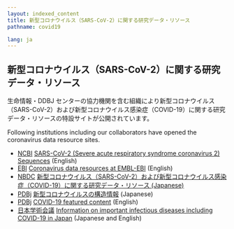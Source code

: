 ```yaml
---
layout: indexed_content
title: 新型コロナウイルス（SARS-CoV-2）に関する研究データ・リソース
pathname: covid19

lang: ja
---
```


## 新型コロナウイルス（SARS-CoV-2）に関する研究データ・リソース

生命情報・DDBJ センターの協力機関を含む組織により新型コロナウイルス（SARS-CoV-2）および新型コロナウイルス感染症（COVID-19）に関する研究データ・リソースの特設サイトが公開されています。

Following institutions including our collaborators have opened the coronavirus data resource sites.

- [NCBI](https://www.ncbi.nlm.nih.gov/) [SARS-CoV-2 (Severe acute respiratory syndrome coronavirus 2) Sequences](https://www.ncbi.nlm.nih.gov/genbank/sars-cov-2-seqs/) (English)
- [EBI](https://www.ebi.ac.uk) [Coronavirus data resources at EMBL-EBI](https://www.ebi.ac.uk/about/news/announcements/coronavirus-data) (English)
- [NBDC](https://biosciencedbc.jp/) [新型コロナウイルス（SARS-CoV-2）および新型コロナウイルス感染症（COVID-19）に関する研究データ・リソース (Japanese)](https://biosciencedbc.jp/blog/20200303-01.html)
- [PDBj](https://pdbj.org/) [新型コロナウイルスの構造情報](https://pdbj.org/featured/covid-19) (Japanese)
- [PDBj](https://pdbj.org/) [COVID-19 featured content](https://pdbj.org/featured/covid-19) (English)
- [日本学術会議](http://www.scj.go.jp/index.html) [Information on important infectious diseases including COVID-19 in Japan](http://www.scj.go.jp/ja/member/iinkai/2bu/covid19.html) (Japanese and English)
